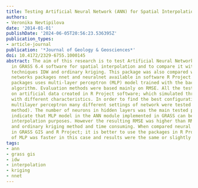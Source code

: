 ```yaml
---
title: Testing Artificial Neural Network (ANN) for Spatial Interpolation
authors:
- Veronika Nevtipilova
date: '2014-01-01'
publishDate: '2024-06-05T20:56:23.536395Z'
publication_types:
- article-journal
publication: '*Journal of Geology & Geosciences*'
doi: 10.4172/2329-6755.1000145
abstract: The aim of this research is to test Artificial Neural Network (ANN) package
  in GRASS 6.4 software for spatial interpolation and to compare it with common interpolation
  techniques IDW and ordinary kriging. This package was also compared with neural
  networks packages nnet and neuralnet available in software R Project. The entire
  packages uses multi-layer perceptron (MLP) model trained with the back propagation
  algorithm. Evaluation methods were based mainly on RMSE. All the tests were done
  on artificial data created in R Project software; which simulated three surfaces
  with different characteristics. In order to find the best configuration for the
  multilayer perceptron many different settings of network were tested (test-and-trial
  method). The number of neurons in hidden layers was the main tested parameter. Results
  indicate that MLP model in the ANN module implemented in GRASS can be used for spatial
  interpolation purposes. However the resulting RMSE was higher than RMSE from IDW
  and ordinary kriging method and time consuming. When compared neural network packages
  in GRASS GIS and R Project; it is better to use the packages in R Project. Training
  of MLP was faster in this case and results were the same or slightly better.
tags:
- ann
- grass gis
- idw
- interpolation
- kriging
- nnet
---
```

